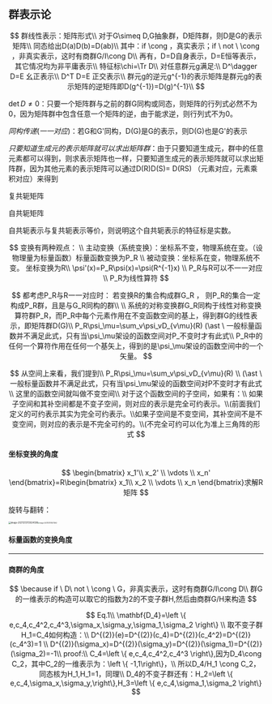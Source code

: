 ## 群表示论

$$
群线性表示：矩阵形式\\
对于G\simeq D,G抽象群，D矩阵群，则D是G的表示矩阵\\
同态给出D(a)D(b)=D(ab)\\
其中：if \cong ，真实表示；if \ not \ \cong ，非真实表示，这时有商群G/I\cong D\\
再有，D=D自身表示，D=E恒等表示，其它情况均为非平庸表示\\
特征标\chi=\Tr D\\
对任意群元g满足:\\
D^\dagger D=E 幺正表示\\
D^T D=E 正交表示\\
群元g的逆元g^{-1}的表示矩阵是群元g的表示矩阵的逆矩阵即D(g^{-1})=D(g)^{-1}\\
$$

$\det D \ne 0$：只要一个矩阵群与之前的群G同构或同态，则矩阵的行列式必然不为0，因为矩阵群中包含任意一个矩阵的逆，由于能求逆，则行列式不为0。

$同构传递(一一对应)$：若G和G'同构，D(G)是G的表示，则D(G)也是G'的表示

$只要知道生成元的表示矩阵就可以求出矩阵群$：由于只要知道生成元，群中的任意元素都可以得到，则求表示矩阵也一样，只要知道生成元的表示矩阵就可以求出矩阵群，因为其他元素的表示矩阵可以通过D(R)D(S)= D(RS) （元素对应，元素乘积对应）来得到

复共轭矩阵

自共轭矩阵

自共轭表示与复共轭表示等价，则说明这个自共轭表示的特征标是实数。





$$
变换有两种观点： \\
 主动变换（系统变换）：坐标系不变，物理系统在变。（设物理量为标量函数）标量函数变换为P_R \\
 被动变换：坐标系在变，物理系统不变。 坐标变换为R\\
 \psi'(x)=P_R\psi(x)=\psi(R^{-1}x)
\\
P_R与R可以不一一对应\\
P_R为线性算符
$$

$$
都考虑P_R与R一一对应时：
若变换R的集合构成群G_R ， 则P_R的集合一定构成P_R群，且是与G_R同构的群\\
\\
系统的对称变换群G_R同构于线性对称变换算符群P_R，而P_R中每个元素作用在不变函数空间的基上，得到群G的线性表示，即矩阵群D(G)\\
P_R\psi_\mu=\sum_v\psi_vD_{v\mu}(R) (\ast \ 一般标量函数并不满足此式，只有当\psi_\mu架设的函数空间对P_不变时才有此式\\
P_R中的任何一个算符作用在任何一个基矢上，得到的是\psi_\mu架设的函数空间中的一个矢量。
$$

$$
从空间上来看，我们提到\\
P_R\psi_\mu=\sum_v\psi_vD_{v\mu}(R) \\
(\ast \ 一般标量函数并不满足此式，只有当\psi_\mu架设的函数空间对P不变时才有此式\\
这里的函数空间就叫做不变空间\\
对于这个函数空间的子空间，如果有：\\
如果子空间和其补空间都是不变子空间，则对应的表示是完全可约表示。\\(前面我们定义的可约表示其实为完全可约表示。\\如果子空间是不变空间，其补空间不是不变空间，则对应的表示是不完全可约的。\\(不完全可约可以化为准上三角阵的形式
$$

#### 坐标变换的角度

$$
\begin{bmatrix}
 x_1'\\
x_2' \\
\vdots \\
x_n'
\end{bmatrix}=R\begin{bmatrix}
 x_1\\
x_2 \\
\vdots \\
x_n
\end{bmatrix}求解R矩阵
$$

旋转与翻转：

<img src="C:\Users\Wang Zhiyan\AppData\Roaming\Typora\typora-user-images\image-20211213113924598.png" alt="image-20211213113924598" style="zoom:30%;" /><img src="C:\Users\Wang Zhiyan\AppData\Roaming\Typora\typora-user-images\image-20211213114211262.png" alt="image-20211213114211262" style="zoom:20%;" />



#### 标量函数的变换角度



------

#### 商群的角度

$$
\because if \ D\ not \ \cong \ G，非真实表示，这时有商群G/I\cong D\\
群G的一维表示的构造可以取它的指数为2的不变子群H,然后由商群G/H来构造
$$

$$
Eq.1\\
\mathbf{D_4}=\left \{ e,c_4,c_4^2,c_4^3,\sigma_x,\sigma_y,\sigma_1,\sigma_2 \right\} \\
取不变子群H_1=C_4如何构造：\\
D^{(2)}(e)=D^{(2)}(c_4)=D^{(2)}(c_4^2)=D^{(2)}(c_4^3)=1 \\ D^{(2)}(\sigma_x)=D^{(2)}(\sigma_y)=D^{(2)}(\sigma_1)=D^{(2)}(\sigma_2)=-1\\
proof:\\
C_4=\left \{ e,c_4,c_4^2,c_4^3 \right\},因为D_4\cong C_2，其中C_2的一维表示为：\left \{ -1,1\right\}，\\
所以D_4/H_1 \cong C_2，同态核为H_1,H_1=1，同理\\
D_4的不变子群还有：H_2=\left \{ e,c_4,\sigma_x,\sigma_y,\right\},H_3=\left \{ e,c_4,\sigma_1,\sigma_2 \right\}
$$

